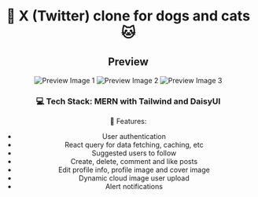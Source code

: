 <div align="center">

# :dog: X (Twitter) clone for dogs and cats :cat:

## Preview

![Preview Image 1](https://github.com/Jaycelab/X-MERN-Clone/blob/main/frontend/public/images/preview1.png)
![Preview Image 2](https://github.com/Jaycelab/X-MERN-Clone/blob/main/frontend/public/images/preview2.png)
![Preview Image 3](https://github.com/Jaycelab/X-MERN-Clone/blob/main/frontend/public/images/preview3.png)

### :computer: Tech Stack: MERN with Tailwind and DaisyUI

:notebook: Features:

- User authentication
- React query for data fetching, caching, etc
- Suggested users to follow
- Create, delete, comment and like posts
- Edit profile info, profile image and cover image
- Dynamic cloud image user upload
- Alert notifications
</div>
